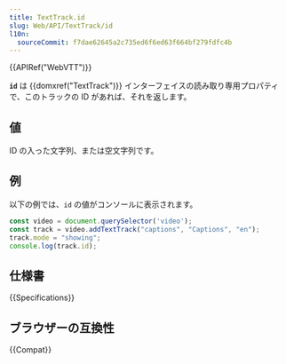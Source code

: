 ```yaml
---
title: TextTrack.id
slug: Web/API/TextTrack/id
l10n:
  sourceCommit: f7dae62645a2c735ed6f6ed63f664bf279fdfc4b
---
```


{{APIRef("WebVTT")}}

**`id`** は {{domxref("TextTrack")}} インターフェイスの読み取り専用プロパティで、このトラックの ID があれば、それを返します。

## 値

ID の入った文字列、または空文字列です。

## 例

以下の例では、`id` の値がコンソールに表示されます。

```js
const video = document.querySelector('video');
const track = video.addTextTrack("captions", "Captions", "en");
track.mode = "showing";
console.log(track.id);
```

## 仕様書

{{Specifications}}

## ブラウザーの互換性

{{Compat}}

